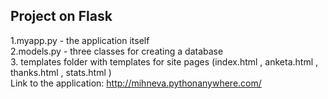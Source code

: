 ## Project on Flask 
1.myapp.py - the application itself \
2.models.py - three classes for creating a database \
3. templates folder with templates for site pages (index.html , anketa.html , thanks.html , stats.html ) \
Link to the application: http://mihneva.pythonanywhere.com/  
